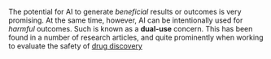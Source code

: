 The potential for AI to generate _beneficial_ results or outcomes is very promising. At the same time, however, AI can be intentionally used for _harmful_ outcomes. Such is known as a **dual-use** concern.
This has been found in a number of research articles, and quite prominently when working to evaluate the safety of [drug discovery](https://www.nature.com/articles/s42256-022-00465-9)
